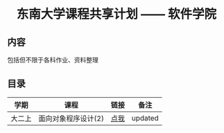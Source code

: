 # <center>东南大学课程共享计划 —— 软件学院<center>

## 内容
包括但不限于各科作业、资料整理

## 目录

| 学期 | 课程 | 链接 | 备注 |
|:---:|:---:| :---:|:---:|
|大二上|面向对象程序设计(2)|[点我](https://github.com/zjdx1998/seucourseshare/tree/71-%E8%BD%AF%E4%BB%B6%E5%AD%A6%E9%99%A2/%E9%9D%A2%E5%90%91%E5%AF%B9%E8%B1%A1%E7%A8%8B%E5%BA%8F%E8%AE%BE%E8%AE%A1(2)) | updated |
